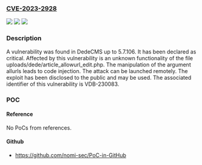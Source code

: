 ### [CVE-2023-2928](https://cve.mitre.org/cgi-bin/cvename.cgi?name=CVE-2023-2928)
![](https://img.shields.io/static/v1?label=Product&message=DedeCMS&color=blue)
![](https://img.shields.io/static/v1?label=Version&message=%3D%205.7.106%20&color=brighgreen)
![](https://img.shields.io/static/v1?label=Vulnerability&message=CWE-94%20Code%20Injection&color=brighgreen)

### Description

A vulnerability was found in DedeCMS up to 5.7.106. It has been declared as critical. Affected by this vulnerability is an unknown functionality of the file uploads/dede/article_allowurl_edit.php. The manipulation of the argument allurls leads to code injection. The attack can be launched remotely. The exploit has been disclosed to the public and may be used. The associated identifier of this vulnerability is VDB-230083.

### POC

#### Reference
No PoCs from references.

#### Github
- https://github.com/nomi-sec/PoC-in-GitHub


